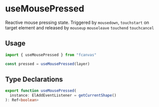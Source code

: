 # useMousePressed

Reactive mouse pressing state. Triggered by `mousedown`, `touchstart` on target element and released by `mouseup` `mouseleave` `touchend` `touchcancel`

## Usage

```ts
import { useMousePressed } from "fcanvas"

const pressed = useMousePressed(layer)
```

## Type Declarations

```typescript
export function useMousePressed(
  instance: ElAddEventListener = getCurrentShape()
): Ref<boolean>
```
